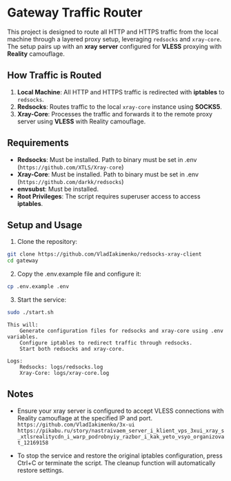 # Gateway Traffic Router

This project is designed to route all HTTP and HTTPS traffic from the local machine through a layered proxy setup, leveraging `redsocks` and `xray-core`.
The setup pairs up with an **xray server** configured for **VLESS** proxying with **Reality** camouflage.

## How Traffic is Routed
1. **Local Machine**: All HTTP and HTTPS traffic is redirected with **iptables** to `redsocks`.
2. **Redsocks**: Routes traffic to the local `xray-core` instance using **SOCKS5**.
3. **Xray-Core**: Processes the traffic and forwards it to the remote proxy server using **VLESS** with Reality camouflage.


## Requirements
- **Redsocks**: Must be installed. Path to binary must be set in .env (`https://github.com/XTLS/Xray-core`)
- **Xray-Core**: Must be installed. Path to binary must be set in .env (`https://github.com/darkk/redsocks`)
- **envsubst**: Must be installed.
- **Root Privileges**: The script requires superuser access to access **iptables**.


## Setup and Usage

1. Clone the repository:
```bash
git clone https://github.com/VladIakimenko/redsocks-xray-client
cd gateway
```

2. Copy the .env.example file and configure it:

```bash
cp .env.example .env
```


3. Start the service:

```bash
sudo ./start.sh
```

    This will:
        Generate configuration files for redsocks and xray-core using .env variables.
        Configure iptables to redirect traffic through redsocks.
        Start both redsocks and xray-core.

    Logs:
        Redsocks: logs/redsocks.log
        Xray-Core: logs/xray-core.log


## Notes

- Ensure your xray server is configured to accept VLESS connections with Reality camouflage at the specified IP and port.  
`https://github.com/VladIakimenko/3x-ui`
`https://pikabu.ru/story/nastraivaem_server_i_klient_vps_3xui_xray_s_xtlsrealitycdn_i_warp_podrobnyiy_razbor_i_kak_yeto_vsyo_organizovat_12169158`

- To stop the service and restore the original iptables configuration, press Ctrl+C or terminate the script. The cleanup function will automatically restore settings.
